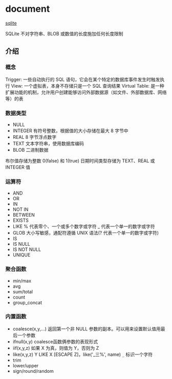 # document

[sqlite](https://www.sqlite.org/index.html)

SQLite 不对字符串、BLOB 或数值的长度施加任何长度限制

## 介绍

### 概念

Trigger: 一些自动执行的 SQL 语句，它会在某个特定的数据库事件发生时触发执行
View: 一个虚拟表，本身不存储只是一个 SQL 查询结果
Virtual Table: 是一种扩展功能的机制，允许用户创建能够访问外部数据源（如文件、外部数据库、网络等）的表

### 数据类型

- NULL
- INTEGER 有符号整数，根据值的大小存储在最大 8 字节中
- REAL 8 字节浮点数字
- TEXT 文本字符串，使用数据库编码
- BLOB 二进制数据

布尔值存储为整数 0(false) 和 1(true)
日期时间类型存储为 TEXT、REAL 或 INTEGER 值

### 运算符

- AND
- OR
- IN
- NOT IN
- BETWEEN
- EXISTS
- LIKE % 代表零个、一个或多个数字或字符  _ 代表一个单一的数字或字符
- GLOB 大小写敏感，通配符遵循 UNIX 语法(? 代表一个单一的数字或字符)
- IS
- IS NULL
- IS NOT NULL
- UNIQUE

### 聚合函数

- min/max
- avg
- sum/total
- count
- group_concat

### 内置函数

- coalesce(x,y,...) 返回第一个非 NULL 参数的副本。可以用来设置默认值用最后一个参数
- ifnull(x,y) coalesce函数俩参数的表现形式
- iif(x,y,z) 如果 X 为真，则值为 Y，否则为 Z
- like(x,y,z) Y LIKE X [ESCAPE Z]，like('_三%', name) `_` 标识一个字符
- trim
- lower/upper
- sign/round/random
